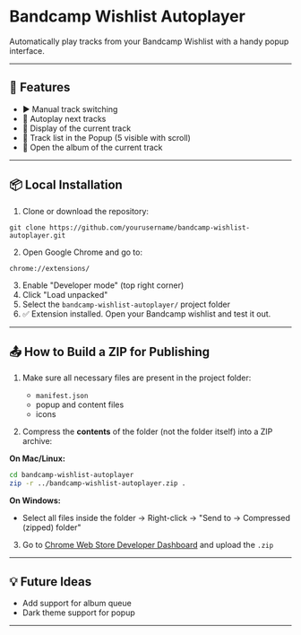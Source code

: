# Bandcamp Wishlist Autoplayer

Automatically play tracks from your Bandcamp Wishlist with a handy popup interface.

---

## 🚀 Features

- ▶️ Manual track switching
- 🔁 Autoplay next tracks
- 🎵 Display of the current track
- 📃 Track list in the Popup (5 visible with scroll)
- 💬 Open the album of the current track

---

## 📦 Local Installation

1. Clone or download the repository:

```
git clone https://github.com/yourusername/bandcamp-wishlist-autoplayer.git
```

2. Open Google Chrome and go to:

```
chrome://extensions/
```

3. Enable "Developer mode" (top right corner)
4. Click "Load unpacked"
5. Select the `bandcamp-wishlist-autoplayer/` project folder
6. ✅ Extension installed. Open your Bandcamp wishlist and test it out.

---

## 📤 How to Build a ZIP for Publishing

1. Make sure all necessary files are present in the project folder:

   - `manifest.json`
   - popup and content files
   - icons

2. Compress the **contents** of the folder (not the folder itself) into a ZIP archive:

**On Mac/Linux:**

```bash
cd bandcamp-wishlist-autoplayer
zip -r ../bandcamp-wishlist-autoplayer.zip .
```

**On Windows:**

- Select all files inside the folder → Right-click → "Send to → Compressed (zipped) folder"

3. Go to [Chrome Web Store Developer Dashboard](https://chromewebstore.google.com/) and upload the `.zip`

---

## 💡 Future Ideas

- Add support for album queue
- Dark theme support for popup

---
